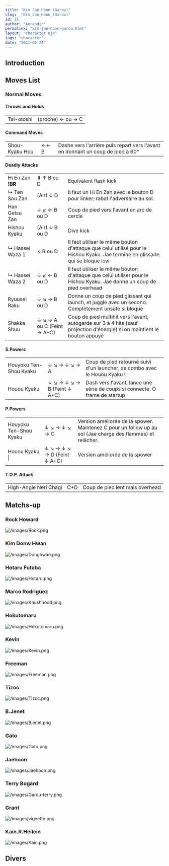 ```yaml
---
title: "Kim Jae Hoon (Garou)"
slug:  "Kim_Jae_Hoon_(Garou)"
id: 15
author: "Aerendir"
permalink: "kim-jae-hoon-garou.html"
layout: "character.njk"
tags: "character"
date: "2011-05-24"
---
```


## Introduction

## Moves List

### Normal Moves

#### Throws and Holds

|            |                   |
|------------|-------------------|
| Tai-otoshi | (proche) ← ou → C |

#### Command Moves

|                |      |                                                                                |
|----------------|------|--------------------------------------------------------------------------------|
| Shou-Kyaku Hou | ←← B | Dashe vers l'arrière puis repart vers l'avant en donnant un coup de pied à 60° |

#### Deadly Attacks

|                   |                            |                                                                                                                             |
|-------------------|----------------------------|-----------------------------------------------------------------------------------------------------------------------------|
| Hi En Zan **!BR** | ⬇ ↑ B ou D                 | Equivalent flash kick                                                                                                       |
| ↳ Ten Sou Zan     | (Air) ↓ D                  | Il faut un Hi En Zan avec le bouton D pour linker; rabat l'adversaire au sol.                                               |
| Han Getsu Zan     | ↓ ↙ ← B ou D               | Coup de pied vers l'avant en arc de cercle                                                                                  |
| Hishou Kyaku      | (Air) ↓ B ou D             | Dive kick                                                                                                                   |
| ↳ Hassei Waza 1   | ↘ B ou D                   | Il faut utiliser le même bouton d'attaque que celui utilisé pour le Hishou Kyaku. Jae termine en glissade qui se bloque low |
| ↳ Hassei Waza 2   | ↓ ↙ ← B ou D               | Il faut utiliser le même bouton d'attaque que celui utiliser pour le Hishou Kyaku. Jae donne un coup de pied overhead       |
| Ryuusei Raku      | ↓ ↘ → B ou D               | Donne un coup de pied glissant qui launch, et juggle avec un second. Complètement unsafe si bloqué                          |
| Shakka Shuu       | ↓ ↘ → A ou C (Feint → A+C) | Coup de pied multihit vers l'avant, autogarde sur 3 à 4 hits (sauf projection d'énergie) si on maintient le bouton appuyé   |

#### S.Powers

|                        |                             |                                                                             |
|------------------------|-----------------------------|-----------------------------------------------------------------------------|
| Houyoku Ten-Shou Kyaku | ↓ ↘ → ↓ ↘ → A               | Coup de pied retourné suivi d'un launcher, se combo avec le Houou Kyaku !   |
| Houou Kyaku            | ↓ ↘ → ↓ ↘ → B (Feint ↓ A+C) | Dash vers l'avant, lance une série de coups si connecte. O frame de startup |

#### P.Powers

|                        |                             |                                                                                                            |
|------------------------|-----------------------------|------------------------------------------------------------------------------------------------------------|
| Houyoku Ten-Shou Kyaku | ↓ ↘ → ↓ ↘ → C               | Version améliorée de la spower. Maintenez C pour un follow up au sol (Jae charge des flammes) et relâcher. |
| Houou Kyaku \|         | ↓ ↘ → ↓ ↘ → D (Feint ↓ A+C) | Version améliorée de la spower                                                                             |

#### T.O.P. Attack

|                       |     |                                 |
|-----------------------|-----|---------------------------------|
| High-Angle Neri Chagi | C+D | Coup de pied lent mais overhead |

## Matchs-up

### Rock Howard

![](/images/Rock.png‎ "/images/Rock.png‎")

### Kim Donw Hwan

![](/images/Donghwan.png‎ "/images/Donghwan.png‎")

### Hotaru Futaba

![](/images/Hotaru.png‎ "/images/Hotaru.png‎")

### Marco Rodriguez

![](/images/Khushnood.png‎ "/images/Khushnood.png‎")

### Hokutomaru

![](/images/Hokutomaru.png "/images/Hokutomaru.png")

### Kevin

![](/images/Kevin.png‎ "/images/Kevin.png‎")

### Freeman

![](/images/Freeman.png‎ "/images/Freeman.png‎")

### Tizoc

![](/images/Tizoc.png‎ "/images/Tizoc.png‎")

### B.Jenet

![](/images/Bjenet.png‎ "/images/Bjenet.png‎")

### Gato

![](/images/Gato.png‎ "/images/Gato.png‎")

### Jaehoon

![](/images/Jaehoon.png‎ "/images/Jaehoon.png‎")

### Terry Bogard

![](/images/Garou-terry.png‎ "/images/Garou-terry.png‎")

### Grant

![](/images/vignette.png "/images/vignette.png")

### Kain.R.Heilein

![](/images/Kain.png‎ "/images/Kain.png‎")

## Divers
